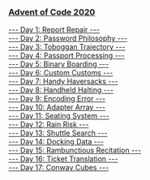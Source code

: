 ### [Advent of Code 2020](https://adventofcode.com/2020)

[--- Day 1: Report Repair ---](https://github.com/swiftyfinch/AdventOfCode2020/tree/main/Day1)\
[--- Day 2: Password Philosophy ---](https://github.com/swiftyfinch/AdventOfCode2020/tree/main/Day2)\
[--- Day 3: Toboggan Trajectory ---](https://github.com/swiftyfinch/AdventOfCode2020/tree/main/Day3)\
[--- Day 4: Passport Processing ---](https://github.com/swiftyfinch/AdventOfCode2020/tree/main/Day4)\
[--- Day 5: Binary Boarding ---](https://github.com/swiftyfinch/AdventOfCode2020/tree/main/Day5)\
[--- Day 6: Custom Customs ---](https://github.com/swiftyfinch/AdventOfCode2020/tree/main/Day6)\
[--- Day 7: Handy Haversacks ---](https://github.com/swiftyfinch/AdventOfCode2020/tree/main/Day7)\
[--- Day 8: Handheld Halting ---](https://github.com/swiftyfinch/AdventOfCode2020/tree/main/Day8)\
[--- Day 9: Encoding Error ---](https://github.com/swiftyfinch/AdventOfCode2020/tree/main/Day9)\
[--- Day 10: Adapter Array ---](https://github.com/swiftyfinch/AdventOfCode2020/tree/main/Day10)\
[--- Day 11: Seating System ---](https://github.com/swiftyfinch/AdventOfCode2020/tree/main/Day11)\
[--- Day 12: Rain Risk ---](https://github.com/swiftyfinch/AdventOfCode2020/tree/main/Day12)\
[--- Day 13: Shuttle Search ---](https://github.com/swiftyfinch/AdventOfCode2020/tree/main/Day13)\
[--- Day 14: Docking Data ---](https://github.com/swiftyfinch/AdventOfCode2020/tree/main/Day14)\
[--- Day 15: Rambunctious Recitation ---](https://github.com/swiftyfinch/AdventOfCode2020/tree/main/Day15)\
[--- Day 16: Ticket Translation ---](https://github.com/swiftyfinch/AdventOfCode2020/tree/main/Day16)\
[--- Day 17: Conway Cubes ---](https://github.com/swiftyfinch/AdventOfCode2020/tree/main/Day17)